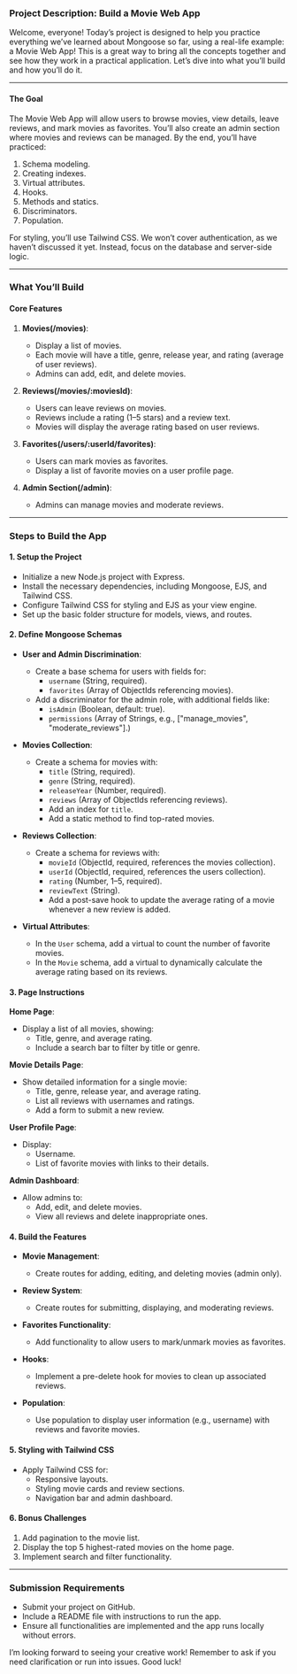 ### Project Description: **Build a Movie Web App**

Welcome, everyone! Today’s project is designed to help you practice everything we’ve learned about Mongoose so far, using a real-life example: a Movie Web App! This is a great way to bring all the concepts together and see how they work in a practical application. Let’s dive into what you’ll build and how you’ll do it.

---

#### **The Goal**
The Movie Web App will allow users to browse movies, view details, leave reviews, and mark movies as favorites. You’ll also create an admin section where movies and reviews can be managed. By the end, you’ll have practiced:

1. Schema modeling.
2. Creating indexes.
3. Virtual attributes.
4. Hooks.
5. Methods and statics.
6. Discriminators.
7. Population.

For styling, you’ll use Tailwind CSS. We won’t cover authentication, as we haven’t discussed it yet. Instead, focus on the database and server-side logic.

---

### **What You’ll Build**

#### **Core Features**
1. **Movies(/movies)**:
   - Display a list of movies.
   - Each movie will have a title, genre, release year, and rating (average of user reviews).
   - Admins can add, edit, and delete movies.

2. **Reviews(/movies/:moviesId)**:
   - Users can leave reviews on movies.
   - Reviews include a rating (1–5 stars) and a review text.
   - Movies will display the average rating based on user reviews.

3. **Favorites(/users/:userId/favorites)**:
   - Users can mark movies as favorites.
   - Display a list of favorite movies on a user profile page.

4. **Admin Section(/admin)**:
   - Admins can manage movies and moderate reviews.

---

### **Steps to Build the App**

#### **1. Setup the Project**
- Initialize a new Node.js project with Express.
- Install the necessary dependencies, including Mongoose, EJS, and Tailwind CSS.
- Configure Tailwind CSS for styling and EJS as your view engine.
- Set up the basic folder structure for models, views, and routes.

#### **2. Define Mongoose Schemas**

- **User and Admin Discrimination**:
  - Create a base schema for users with fields for:
    - `username` (String, required).
    - `favorites` (Array of ObjectIds referencing movies).
  - Add a discriminator for the admin role, with additional fields like:
    - `isAdmin` (Boolean, default: true).
    - `permissions` (Array of Strings, e.g., ["manage_movies", "moderate_reviews"].)

- **Movies Collection**:
  - Create a schema for movies with:
    - `title` (String, required).
    - `genre` (String, required).
    - `releaseYear` (Number, required).
    - `reviews` (Array of ObjectIds referencing reviews).
    - Add an index for `title`.
    - Add a static method to find top-rated movies.

- **Reviews Collection**:
  - Create a schema for reviews with:
    - `movieId` (ObjectId, required, references the movies collection).
    - `userId` (ObjectId, required, references the users collection).
    - `rating` (Number, 1–5, required).
    - `reviewText` (String).
    - Add a post-save hook to update the average rating of a movie whenever a new review is added.

- **Virtual Attributes**:
  - In the `User` schema, add a virtual to count the number of favorite movies.
  - In the `Movie` schema, add a virtual to dynamically calculate the average rating based on its reviews.

#### **3. Page Instructions**

**Home Page**:
- Display a list of all movies, showing:
  - Title, genre, and average rating.
  - Include a search bar to filter by title or genre.

**Movie Details Page**:
- Show detailed information for a single movie:
  - Title, genre, release year, and average rating.
  - List all reviews with usernames and ratings.
  - Add a form to submit a new review.

**User Profile Page**:
- Display:
  - Username.
  - List of favorite movies with links to their details.

**Admin Dashboard**:
- Allow admins to:
  - Add, edit, and delete movies.
  - View all reviews and delete inappropriate ones.

#### **4. Build the Features**

- **Movie Management**:
  - Create routes for adding, editing, and deleting movies (admin only).

- **Review System**:
  - Create routes for submitting, displaying, and moderating reviews.

- **Favorites Functionality**:
  - Add functionality to allow users to mark/unmark movies as favorites.

- **Hooks**:
  - Implement a pre-delete hook for movies to clean up associated reviews.

- **Population**:
  - Use population to display user information (e.g., username) with reviews and favorite movies.

#### **5. Styling with Tailwind CSS**

- Apply Tailwind CSS for:
  - Responsive layouts.
  - Styling movie cards and review sections.
  - Navigation bar and admin dashboard.

#### **6. Bonus Challenges**

1. Add pagination to the movie list.
2. Display the top 5 highest-rated movies on the home page.
3. Implement search and filter functionality.

---

### **Submission Requirements**
- Submit your project on GitHub.
- Include a README file with instructions to run the app.
- Ensure all functionalities are implemented and the app runs locally without errors.

I’m looking forward to seeing your creative work! Remember to ask if you need clarification or run into issues. Good luck!

